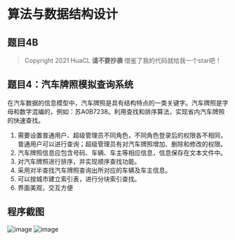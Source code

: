# 算法与数据结构设计

## 题目4B

> Copyright 2021 HuaCL
> **请不要抄袭**
> 借鉴了我的代码就给我一个star吧！

## 题目4：汽车牌照模拟查询系统

在汽车数据的信息模型中，汽车牌照是具有结构特点的一类关键字。汽车牌照是字母和数字混编的，例如：苏A0B7238。利用查找和排序算法，实现省内汽车牌照的快速查找。
1. 需要设置普通用户、超级管理员不同角色，不同角色登录后的权限各不相同，普通用户可以进行查询；超级管理员有对汽车牌照增加、删除和修改的权限。
2. 汽车牌照信息应包含号码、车辆、车主等相应信息，信息保存在文本文件中。
3. 对汽车牌照进行排序，并实现顺序查找功能。
4. 采用对半查找汽车牌照查询出所对应的车辆及车主信息。
5. 可以按城市建立索引表，进行分块索引查找。
6. 界面美观，交互方便

## 程序截图

![image](https://github.com/HUA428571/DatastructureAndAlgorithmExperiment2/assets/55879217/35eb4c68-926b-453a-99c8-bef3709fe269)
![image](https://github.com/HUA428571/DatastructureAndAlgorithmExperiment2/assets/55879217/095b0cb5-92ce-4f55-a3d6-2bcb3b1cde5a)
